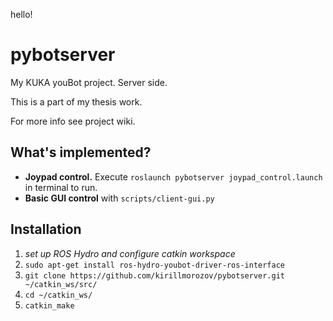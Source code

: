 hello!
# pybotserver
My KUKA youBot project. Server side.

This is a part of my thesis work.

For more info see project wiki.

## What's implemented?

- **Joypad control.** Execute `roslaunch pybotserver joypad_control.launch` in terminal to run.
- **Basic GUI control** with `scripts/client-gui.py`

## Installation

 1. *set up ROS Hydro and configure catkin workspace*
 2. `sudo apt-get install ros-hydro-youbot-driver-ros-interface`
 3. `git clone https://github.com/kirillmorozov/pybotserver.git ~/catkin_ws/src/`
 4. `cd ~/catkin_ws/`
 5. `catkin_make`
